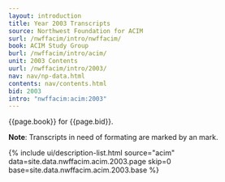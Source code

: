 ```yaml
---
layout: introduction
title: Year 2003 Transcripts
source: Northwest Foundation for ACIM
surl: /nwffacim/intro/nwffacim/
book: ACIM Study Group
burl: /nwffacim/intro/acim/
unit: 2003 Contents
uurl: /nwffacim/intro/2003/
nav: nav/np-data.html
contents: nav/contents.html
bid: 2003
intro: "nwffacim:acim:2003"
---
```


{{page.book}} for {{page.bid}}.

**Note**: Transcripts in need of formating are marked by an 
<i class="fa fa-exclamation"></i> mark.

{% include ui/description-list.html source="acim"
data=site.data.nwffacim.acim.2003.page skip=0
base=site.data.nwffacim.acim.2003.base %}

